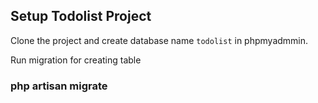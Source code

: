 ## Setup Todolist Project

Clone the project and create database name `todolist` in phpmyadmmin.

Run migration for creating table 

### php artisan migrate
